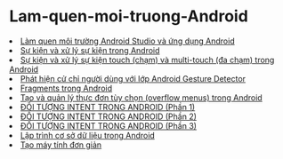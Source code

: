 # Lam-quen-moi-truong-Android
<li><a href="https://github.com/taochangbang123/hellowword"> Làm quen  môi trường Android Studio và ứng dụng Android </a></li>

  <li><a href="https://github.com/taochangbang123/baitapthietlaptt"> Sự kiện và xử lý sự kiện trong Android  </a></li>
  
  <li><a href="https://github.com/taochangbang123/MotionEventActvity"> Sự kiện và xử lý sự kiện touch (chạm) và multi-touch (đa chạm) trong Android </a></li>
  
  <li><a href="https://github.com/taochangbang123/CommonGesturesActivity"> Phát hiện cử chỉ người dùng với lớp Android Gesture Detector </a></li>
  
   <li><a href="https://github.com/taochangbang123/FragmentExample">  Fragments trong Android </a></li>
  
   <li><a href="https://github.com/taochangbang123/MenuExampleActivity"> Tạo và quản lý thực đơn tùy chọn (overflow menus) trong Android </a></li>
 
   <li><a href="https://github.com/taochangbang123/ActivityA">  ĐỐI TƯỢNG INTENT TRONG ANDROID (Phần 1) </a></li>
   
   <li><a href="https://github.com/taochangbang123/ImplicitIntentActivity"> ĐỐI TƯỢNG INTENT TRONG ANDROID (Phần 2) </a></li>
   
   <li><a href="https://github.com/taochangbang123/SendBroadcastActivity"> ĐỐI TƯỢNG INTENT TRONG ANDROID (Phần 3) </a></li>
   
   <li><a href="https://github.com/taochangbang123/SQLiteDemoApplicationActivity1"> Lập trình cơ sở dữ liệu trong Android </a></li>

   
<li><a href="https://github.com/taochangbang123/bangtinh">  Tạo máy tính đơn giản  </a></li>
  
